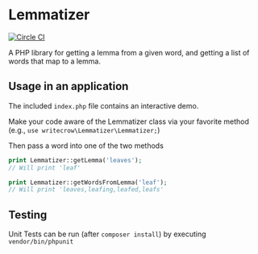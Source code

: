 # Lemmatizer

[![Circle CI](https://circleci.com/gh/writecrow/lemmatizer.svg?style=shield)](https://circleci.com/gh/writecrow/lemmatizer)

A PHP library for getting a lemma from a given word, and getting a list of words
that map to a lemma.

## Usage in an application
The included `index.php` file contains an interactive demo.

Make your code aware of the Lemmatizer class via your favorite method
(e.g., `use writecrow\Lemmatizer\Lemmatizer;`)

Then pass a word into one of the two methods
```php
print Lemmatizer::getLemma('leaves');
// Will print 'leaf'

print Lemmatizer::getWordsFromLemma('leaf');
// Will print 'leaves,leafing,leafed,leafs'
```

## Testing
Unit Tests can be run (after ```composer install```) by executing ```vendor/bin/phpunit```